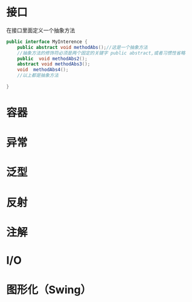 # 接口

在接口里面定义一个抽象方法

```java
public interface MyInterence {
    public abstract void methodAbs();//这是一个抽象方法
    //抽象方法的修饰符必须是两个固定的关键字 public abstract,或者习惯性省略
    public  void methodAbs2();
    abstract void methodAbs3();
    void  methodAbs4();
    //以上都是抽象方法
    
}

```



# 容器



# 异常



# 泛型



# 反射



# 注解



# I/O



# 图形化（Swing）